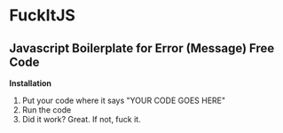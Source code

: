 FuckItJS
========

Javascript Boilerplate for Error (Message) Free Code
------------------------------------------------------

**Installation**

1. Put your code where it says "YOUR CODE GOES HERE"
2. Run the code
3. Did it work? Great. If not, fuck it.